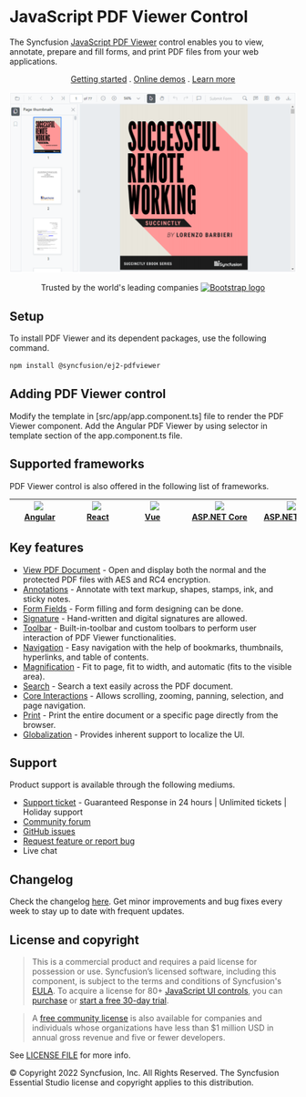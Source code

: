 # JavaScript PDF Viewer Control

The Syncfusion [JavaScript PDF Viewer](https://www.syncfusion.com/javascript-ui-controls/js-pdf-viewer?utm_source=npm&utm_medium=listing&utm_campaign=javascript-pdf-viewer-npm) control enables you to view, annotate, prepare and fill forms, and print PDF files from your web applications.

<p align="center">
    <a href="https://ej2.syncfusion.com/documentation/pdfviewer/getting-started/?utm_source=npm&utm_medium=listing&utm_campaign=javascript-pdf-viewer-npm">Getting started</a> . 
    <a href="https://ej2.syncfusion.com/demos/?utm_source=npm&utm_medium=listing&utm_campaign=javascript-pdf-viewer-npm#/material/pdfviewer/default.html">Online demos</a> . 
    <a href="https://www.syncfusion.com/javascript-ui-controls/js-pdf-viewer?utm_source=npm&utm_medium=listing&utm_campaign=javascript-pdf-viewer-npm">Learn more</a>
</p>

<p align="center">
    <img src="https://raw.githubusercontent.com/SyncfusionExamples/nuget-img/master/javascript/javascript-pdf-viewer.png" alt="JavaScript PDF Viewer Control"/>
</p>

<p align="center">
Trusted by the world's leading companies
  <a href="https://www.syncfusion.com">
    <img src="https://raw.githubusercontent.com/SyncfusionExamples/nuget-img/master/syncfusion/syncfusion-trusted-companies.webp" alt="Bootstrap logo">
  </a>
</p>

## Setup

To install PDF Viewer and its dependent packages, use the following command.

```sh
npm install @syncfusion/ej2-pdfviewer
```

## Adding PDF Viewer control

Modify the template in [src/app/app.component.ts] file to render the PDF Viewer component. Add the Angular PDF Viewer by using <ejs-pdfviewer> selector in template section of the app.component.ts file.

## Supported frameworks

PDF Viewer control is also offered in the following list of frameworks.

| [<img src="https://ej2.syncfusion.com/github/images/angular.svg" height="50" />](https://www.syncfusion.com/angular-ui-components?utm_medium=listing&utm_source=github)<br/>&nbsp;&nbsp;&nbsp;&nbsp;&nbsp;[Angular](https://www.syncfusion.com/angular-ui-components?utm_medium=listing&utm_source=github)&nbsp;&nbsp;&nbsp;&nbsp; | [<img src="https://ej2.syncfusion.com/github/images/react.svg"  height="50" />](https://www.syncfusion.com/react-ui-components?utm_medium=listing&utm_source=github)<br/>&nbsp;&nbsp;&nbsp;&nbsp;&nbsp;&nbsp;&nbsp;[React](https://www.syncfusion.com/react-ui-components?utm_medium=listing&utm_source=github)&nbsp;&nbsp;&nbsp;&nbsp;&nbsp;&nbsp; | [<img src="https://ej2.syncfusion.com/github/images/vue.svg" height="50" />](https://www.syncfusion.com/vue-ui-components?utm_medium=listing&utm_source=github)<br/>&nbsp;&nbsp;&nbsp;&nbsp;&nbsp;&nbsp;&nbsp;[Vue](https://www.syncfusion.com/vue-ui-components?utm_medium=listing&utm_source=github)&nbsp;&nbsp;&nbsp;&nbsp;&nbsp;&nbsp;&nbsp;&nbsp;&nbsp; | [<img src="https://ej2.syncfusion.com/github/images/netcore.svg" height="50" />](https://www.syncfusion.com/aspnet-core-ui-controls?utm_medium=listing&utm_source=github)<br/>&nbsp;&nbsp;[ASP.NET&nbsp;Core](https://www.syncfusion.com/aspnet-core-ui-controls?utm_medium=listing&utm_source=github)&nbsp;&nbsp; | [<img src="https://ej2.syncfusion.com/github/images/netmvc.svg" height="50" />](https://www.syncfusion.com/aspnet-mvc-ui-controls?utm_medium=listing&utm_source=github)<br/>&nbsp;&nbsp;[ASP.NET&nbsp;MVC](https://www.syncfusion.com/aspnet-mvc-ui-controls?utm_medium=listing&utm_source=github)&nbsp;&nbsp; | 
| :-----: | :-----: | :-----: | :-----: | :-----: |

## Key features

* [View PDF Document](https://ej2.syncfusion.com/javascript/documentation/pdfviewer/getting-started/) - Open and display both the normal and the protected PDF files with AES and RC4 encryption.
* [Annotations](https://ej2.syncfusion.com/angular/documentation/pdfviewer/annotation/text-markup-annotation/) - Annotate with text markup, shapes, stamps, ink, and sticky notes.
* [Form Fields](https://ej2.syncfusion.com/documentation/pdfviewer/form-designer/create-fillable-PDF-forms/create-programmatically/) - Form filling and form designing can be done.
* [Signature](https://ej2.syncfusion.com/angular/documentation/pdfviewer/handwritten-signature/) - Hand-written and digital signatures are allowed.
* [Toolbar](https://ej2.syncfusion.com/documentation/pdfviewer/toolbar/) - Built-in-toolbar and custom toolbars to perform user interaction of PDF Viewer functionalities.
* [Navigation](https://ej2.syncfusion.com/documentation/pdfviewer/navigation/) - Easy navigation with the help of bookmarks, thumbnails, hyperlinks, and table of contents.
* [Magnification](https://ej2.syncfusion.com/documentation/pdfviewer/magnification/) - Fit to page, fit to width, and automatic (fits to the visible area).
* [Search](https://ej2.syncfusion.com/documentation/pdfviewer/text-search/) - Search a text easily across the PDF document.	
* [Core Interactions](https://ej2.syncfusion.com/documentation/pdfviewer/interaction-mode/) - Allows scrolling, zooming, panning, selection, and page navigation.
* [Print](https://ej2.syncfusion.com/documentation/pdfviewer/print/) - Print the entire document or a specific page directly from the browser.
* [Globalization](https://ej2.syncfusion.com/documentation/pdfviewer/globalization/) - Provides inherent support to localize the UI.

## Support

Product support is available through the following mediums.

* [Support ticket](https://support.syncfusion.com/support/tickets/create) - Guaranteed Response in 24 hours | Unlimited tickets | Holiday support
* [Community forum](https://www.syncfusion.com/forums/essential-js2?utm_source=npm&utm_medium=listing&utm_campaign=javascript-pdf-viewer-npm)
* [GitHub issues](https://github.com/syncfusion/ej2-javascript-ui-controls/issues/new)
* [Request feature or report bug](https://www.syncfusion.com/feedback/javascript?utm_source=npm&utm_medium=listing&utm_campaign=javascript-pdf-viewer-npm)
* Live chat

## Changelog

Check the changelog [here](https://github.com/syncfusion/ej2-javascript-ui-controls/blob/master/controls/pdfviewer/CHANGELOG.md?utm_source=npm&utm_medium=listing&utm_campaign=javascript-pdf-viewer-npm). Get minor improvements and bug fixes every week to stay up to date with frequent updates.

## License and copyright

> This is a commercial product and requires a paid license for possession or use. Syncfusion’s licensed software, including this component, is subject to the terms and conditions of Syncfusion's [EULA](https://www.syncfusion.com/eula/es/). To acquire a license for 80+ [JavaScript UI controls](https://www.syncfusion.com/javascript-ui-controls), you can [purchase](https://www.syncfusion.com/sales/products) or [start a free 30-day trial](https://www.syncfusion.com/account/manage-trials/start-trials).

> A [free community license](https://www.syncfusion.com/products/communitylicense) is also available for companies and individuals whose organizations have less than $1 million USD in annual gross revenue and five or fewer developers.

See [LICENSE FILE](https://github.com/syncfusion/ej2/blob/master/license?utm_source=npm&utm_medium=listing&utm_campaign=javascript-pdf-viewer-npm) for more info.

&copy; Copyright 2022 Syncfusion, Inc. All Rights Reserved. The Syncfusion Essential Studio license and copyright applies to this distribution.
